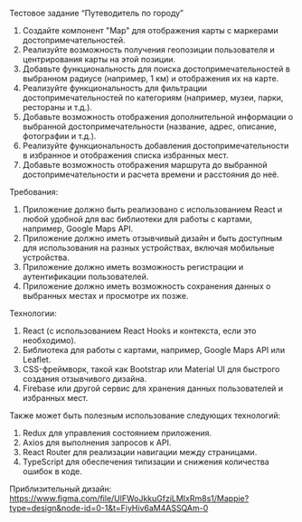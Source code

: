 Тестовое задание “Путеводитель по городу”

1.	Создайте компонент "Map" для отображения карты с маркерами достопримечательностей.
2.	Реализуйте возможность получения геопозиции пользователя и центрирования карты на этой позиции.
3.	Добавьте функциональность для поиска достопримечательностей в выбранном радиусе (например, 1 км) и отображения их на карте.
4.	Реализуйте функциональность для фильтрации достопримечательностей по категориям (например, музеи, парки, рестораны и т.д.).
5.	Добавьте возможность отображения дополнительной информации о выбранной достопримечательности (название, адрес, описание, фотографии и т.д.).
6.	Реализуйте функциональность добавления достопримечательности в избранное и отображения списка избранных мест.
7.	Добавьте возможность отображения маршрута до выбранной достопримечательности и расчета времени и расстояния до неё.

Требования:

1.	Приложение должно быть реализовано с использованием React и любой удобной для вас библиотеки для работы с картами, например, Google Maps API.
2.	Приложение должно иметь отзывчивый дизайн и быть доступным для использования на разных устройствах, включая мобильные устройства.
3.	Приложение должно иметь возможность регистрации и аутентификации пользователей.
4.	Приложение должно иметь возможность сохранения данных о выбранных местах и просмотре их позже.

Технологии:

1.	React (с использованием React Hooks и контекста, если это необходимо).
2.	Библиотека для работы с картами, например, Google Maps API или Leaflet.
3.	CSS-фреймворк, такой как Bootstrap или Material UI для быстрого создания отзывчивого дизайна.
4.	Firebase или другой сервис для хранения данных пользователей и избранных мест.

Также может быть полезным использование следующих технологий:

1.	Redux для управления состоянием приложения.
2.	Axios для выполнения запросов к API.
3.	React Router для реализации навигации между страницами.
4.	TypeScript для обеспечения типизации и снижения количества ошибок в коде.





Приблизительный дизайн:
https://www.figma.com/file/UlFWoJkkuGfziLMIxRm8s1/Mappie?type=design&node-id=0-1&t=FiyHiv6aM4ASSQAm-0

